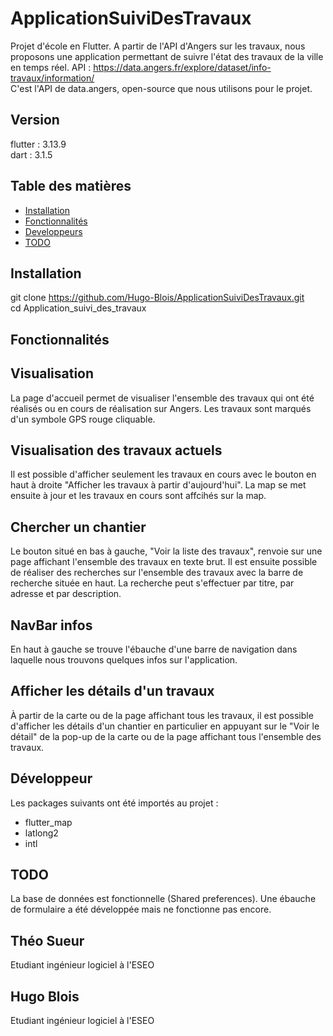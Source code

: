 # ApplicationSuiviDesTravaux

Projet d'école en Flutter. A partir de l'API d'Angers sur les travaux, nous proposons une application permettant de suivre l'état des travaux de la ville en temps réel.
API : https://data.angers.fr/explore/dataset/info-travaux/information/  
C'est l'API de data.angers, open-source que nous utilisons pour le projet.

## Version
flutter : 3.13.9  
dart : 3.1.5

## Table des matières

- [Installation](#installation)
- [Fonctionnalités](#fonctionnalités)
- [Developpeurs](#developpeur)
- [TODO](#todo)

## Installation
git clone https://github.com/Hugo-Blois/ApplicationSuiviDesTravaux.git  
cd Application_suivi_des_travaux

## Fonctionnalités

## Visualisation 
La page d'accueil permet de visualiser l'ensemble des travaux qui ont été réalisés ou en cours de réalisation sur Angers.  Les travaux sont marqués d'un symbole GPS rouge cliquable.

## Visualisation des travaux actuels
Il est possible d'afficher seulement les travaux en cours avec le bouton en haut à droite "Afficher les travaux à partir d'aujourd'hui".  La map se met ensuite à jour et les travaux en cours sont affcihés sur la map.

## Chercher un chantier
Le bouton situé en bas à gauche, "Voir la liste des travaux", renvoie sur une page affichant l'ensemble des travaux en texte brut.  Il est ensuite possible de réaliser des recherches sur l'ensemble des travaux avec la barre de recherche située en haut.  La recherche peut s'effectuer par titre, par adresse et par description.

## NavBar infos
En haut à gauche se trouve l'ébauche d'une barre de navigation dans laquelle nous trouvons quelques infos sur l'application.

## Afficher les détails d'un travaux
À partir de la carte ou de la page affichant tous les travaux, il est possible d'afficher les détails d'un chantier en particulier en appuyant sur le "Voir le détail" de la pop-up de la carte ou de la page affichant tous l'ensemble des travaux.


## Développeur
Les packages suivants ont été importés au projet :
- flutter_map
- latlong2
- intl

## TODO
La base de données est fonctionnelle (Shared preferences). Une ébauche de formulaire a été développée mais ne fonctionne pas encore.

## Théo Sueur
Etudiant ingénieur logiciel à l'ESEO

## Hugo Blois
Etudiant ingénieur logiciel à l'ESEO

